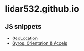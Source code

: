 # lidar532.github.io

## JS snippets
  * [GeoLocation](https://codepen.io/lidar532/live/Bavmmyy)
  * [Gyros, Orientation & Accels](https://codepen.io/lidar532/live/bGOLpWx)
